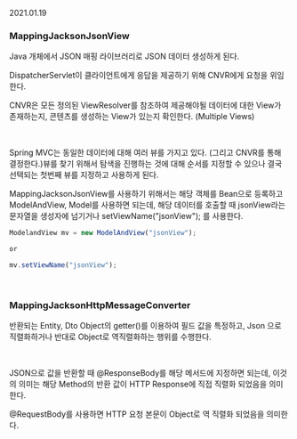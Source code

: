 2021.01.19

### **MappingJacksonJsonView**

Java 개체에서 JSON 매핑 라이브러리로 JSON 데이터 생성하게 된다.

DispatcherServlet이 클라이언트에게 응답을 제공하기 위해 CNVR에게 요청을 위임한다.

CNVR은 모든 정의된 ViewResolver를 참조하여 제공해야될 데이터에 대한 View가 존재하는지, 콘텐츠를 생성하는 View가 있는지 확인한다. (Multiple Views)

<br/>

Spring MVC는 동일한 데이터에 대해 여러 뷰를 가지고 있다. (그리고 CNVR를 통해 결정한다.)뷰를 찾기 위해서 탐색을 진행하는 것에 대해 순서를 지정할 수 있으나 결국 선택되는 첫번째 뷰를 지정하고 사용하게 된다.

MappingJacksonJsonView를 사용하기 위해서는 해당 객체를 Bean으로 등록하고 ModelAndView, Model를 사용하면 되는데, 해당 데이터를 호출할 때 jsonView라는 문자열을 생성자에 넘기거나 setViewName("jsonView"); 를 사용한다.

```jsx
ModelandView mv = new ModelAndView("jsonView");

or 

mv.setViewName("jsonView");
```

<br/>

### **MappingJacksonHttpMessageConverter**

반환되는 Entity, Dto Object의 getter()를 이용하여 필드 값을 특정하고, Json 으로 직렬화하거나 반대로 Object로 역직렬화하는 행위를 수행한다. 

<br/>

JSON으로 값을 반환할 때 @ResponseBody를 해당 메서드에 지정하면 되는데, 이것의 의미는 해당 Method의 반환 값이 HTTP Response에 직접 직렬화 되었음을 의미한다.

@RequestBody를 사용하면 HTTP 요청 본문이 Object로 역 직렬화 되었음을 의미한다.